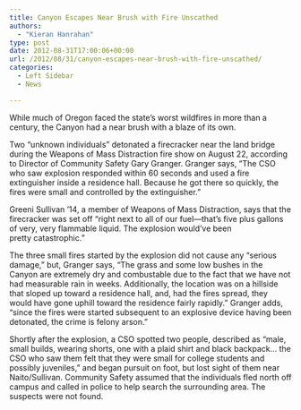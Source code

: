 ```yaml
---
title: Canyon Escapes Near Brush with Fire Unscathed
authors: 
  - "Kieran Hanrahan"
type: post
date: 2012-08-31T17:00:06+00:00
url: /2012/08/31/canyon-escapes-near-brush-with-fire-unscathed/
categories:
  - Left Sidebar
  - News

---
```

While much of Oregon faced the state’s worst wildfires in more than a century, the Canyon had a near brush with a blaze of its own.

Two “unknown individuals” detonated a firecracker near the land bridge during the Weapons of Mass Distraction fire show on August 22, according to Director of Community Safety Gary Granger. Granger says, “The CSO who saw explosion responded within 60 seconds and used a fire extinguisher inside a residence hall. Because he got there so quickly, the fires were small and controlled by the extinguisher.”

Greeni Sullivan ’14, a member of Weapons of Mass Distraction, says that the firecracker was set off “right next to all of our fuel—that&#8217;s five plus gallons of very, very flammable liquid. The explosion would&#8217;ve been pretty catastrophic.”

The three small fires started by the explosion did not cause any “serious damage,” but, Granger says, “The grass and some low bushes in the Canyon are extremely dry and combustable due to the fact that we have not had measurable rain in weeks. Additionally, the location was on a hillside that sloped up toward a residence hall, and, had the fires spread, they would have gone uphill toward the residence fairly rapidly.” Granger adds, “since the fires were started subsequent to an explosive device having been detonated, the crime is felony arson.”

Shortly after the explosion, a CSO spotted two people, described as “male, small builds, wearing shorts, one with a plaid shirt and black backpack&#8230; the CSO who saw them felt that they were small for college students and possibly juveniles,” and began pursuit on foot, but lost sight of them near Naito/Sullivan. Community Safety assumed that the individuals fled north off campus and called in police to help search the surrounding area. The suspects were not found.